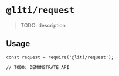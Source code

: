 # `@liti/request`

> TODO: description

## Usage

```
const request = require('@liti/request');

// TODO: DEMONSTRATE API
```
